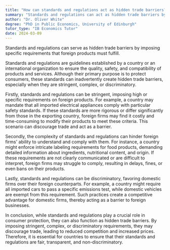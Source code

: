 ```yaml
---
title: "How can standards and regulations act as hidden trade barriers?"
summary: "Standards and regulations can act as hidden trade barriers by imposing specific requirements that foreign products must meet."
author: "Dr. Oliver White"
degree: "PhD in Public Economics, University of Edinburgh"
tutor_type: "IB Economics Tutor"
date: 2024-03-09
---
```


Standards and regulations can serve as hidden trade barriers by imposing specific requirements that foreign products must fulfill.

Standards and regulations are guidelines established by a country or an international organization to ensure the quality, safety, and compatibility of products and services. Although their primary purpose is to protect consumers, these standards can inadvertently create hidden trade barriers, especially when they are stringent, complex, or discriminatory.

Firstly, standards and regulations can be stringent, imposing high or specific requirements on foreign products. For example, a country may mandate that all imported electrical appliances comply with particular safety standards. If these standards are more rigorous or differ significantly from those in the exporting country, foreign firms may find it costly and time-consuming to modify their products to meet these criteria. This scenario can discourage trade and act as a barrier.

Secondly, the complexity of standards and regulations can hinder foreign firms' ability to understand and comply with them. For instance, a country might enforce intricate labeling requirements for food products, demanding detailed information about ingredients, nutritional content, and origin. If these requirements are not clearly communicated or are difficult to interpret, foreign firms may struggle to comply, resulting in delays, fines, or even bans on their products.

Lastly, standards and regulations can be discriminatory, favoring domestic firms over their foreign counterparts. For example, a country might require all imported cars to pass a specific emissions test, while domestic vehicles are exempt from this requirement. Such practices create a competitive advantage for domestic firms, thereby acting as a barrier to foreign businesses.

In conclusion, while standards and regulations play a crucial role in consumer protection, they can also function as hidden trade barriers. By imposing stringent, complex, or discriminatory requirements, they may discourage trade, leading to reduced competition and increased prices. Therefore, it is essential for countries to ensure that their standards and regulations are fair, transparent, and non-discriminatory.
    